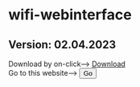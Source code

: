 # wifi-webinterface
## Version: 02.04.2023
Download by on-click--> <a href="https://codeload.github.com/n-km/wifi-webinterface/zip/refs/heads/main">Download</a>
<br>
Go to this website--> <a href="https://n-km.github.io/wifi-webinterface/"><button>Go</button></a>
